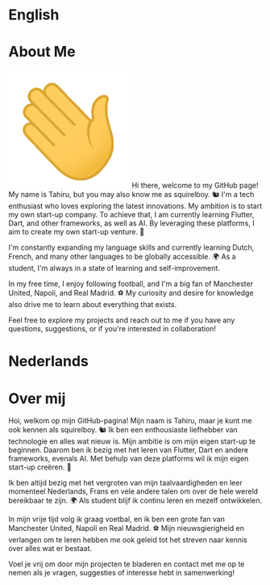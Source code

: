 
 


# English
  # About Me
![alt text](https://github.com/squirelboy360/JustAboutMe/blob/main/Hi.gif?raw=true)
Hi there, welcome to my GitHub page! My name is Tahiru, but you may also know me as squirelboy. 🐿️ I'm a tech enthusiast who loves exploring the latest innovations. My ambition is to start my own start-up company. To achieve that, I am currently learning Flutter, Dart, and other frameworks, as well as AI. By leveraging these platforms, I aim to create my own start-up venture. 🚀

I'm constantly expanding my language skills and currently learning Dutch, French, and many other languages to be globally accessible. 🌍 As a student, I'm always in a state of learning and self-improvement.

In my free time, I enjoy following football, and I'm a big fan of Manchester United, Napoli, and Real Madrid. ⚽ My curiosity and desire for knowledge also drive me to learn about everything that exists.

Feel free to explore my projects and reach out to me if you have any questions, suggestions, or if you're interested in collaboration!

# Nederlands
  # Over mij
Hoi, welkom op mijn GitHub-pagina! Mijn naam is Tahiru, maar je kunt me ook kennen als squirelboy. 🐿️ Ik ben een enthousiaste liefhebber van technologie en alles wat nieuw is. Mijn ambitie is om mijn eigen start-up te beginnen. Daarom ben ik bezig met het leren van Flutter, Dart en andere frameworks, evenals AI. Met behulp van deze platforms wil ik mijn eigen start-up creëren. 🚀

Ik ben altijd bezig met het vergroten van mijn taalvaardigheden en leer momenteel Nederlands, Frans en vele andere talen om over de hele wereld bereikbaar te zijn. 🌍 Als student blijf ik continu leren en mezelf ontwikkelen.

In mijn vrije tijd volg ik graag voetbal, en ik ben een grote fan van Manchester United, Napoli en Real Madrid. ⚽ Mijn nieuwsgierigheid en verlangen om te leren hebben me ook geleid tot het streven naar kennis over alles wat er bestaat.

Voel je vrij om door mijn projecten te bladeren en contact met me op te nemen als je vragen, suggesties of interesse hebt in samenwerking!


<!--  _______________                        |*\_/*|________
  |  ___________  |     .-.     .-.      ||_/-\_|______  |
  | |           | |    .****. .****.     | |           | |
  | |   0   0   | |    .*****.*****.     | |   0   0   | |
  | |     -     | |     .*********.      | |     -     | |
  | |   \___/   | |      .*******.       | |   \___/   | |
  | |___     ___| |       .*****.        | |___________| |
  |_____|\_/|_____|        .***.         |_______________|
    _|__|/ \|_|_.............*.............._|________|_
   / ********** \                          / ********** \
 /  ************  \                      /  ************  \
--------------------                    -------------------- -->
